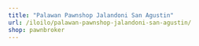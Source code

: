 ```yaml
---
title: "Palawan Pawnshop Jalandoni San Agustin"
url: /iloilo/palawan-pawnshop-jalandoni-san-agustin/
shop: pawnbroker
---
```

